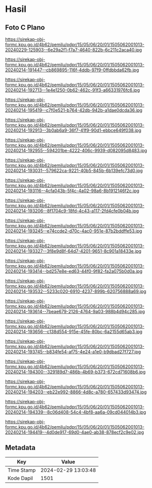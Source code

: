# Hasil

## Foto C Plano

https://sirekap-obj-formc.kpu.go.id/4b62/pemilu/pdpr/15/05/06/20/01/1505062001013-20240229-125903--6e29a2f1-f7a7-4640-822b-6c211c2aca40.jpg

https://sirekap-obj-formc.kpu.go.id/4b62/pemilu/pdpr/15/05/06/20/01/1505062001013-20240214-191447--cb869895-116f-4ddb-97f9-0ffdbbda62fb.jpg

https://sirekap-obj-formc.kpu.go.id/4b62/pemilu/pdpr/15/05/06/20/01/1505062001013-20240214-192713--1e4e1250-0b62-462c-91f3-a66331976fc6.jpg

https://sirekap-obj-formc.kpu.go.id/4b62/pemilu/pdpr/15/05/06/20/01/1505062001013-20240214-195419--c7f0e521-b764-42db-942b-a1dae0dcda36.jpg

https://sirekap-obj-formc.kpu.go.id/4b62/pemilu/pdpr/15/05/06/20/01/1505062001013-20240214-192913--3b0ab6a9-36f7-41f9-90d1-ebbce649f038.jpg

https://sirekap-obj-formc.kpu.go.id/4b62/pemilu/pdpr/15/05/06/20/01/1505062001013-20240214-192955--594201be-4222-406c-9939-d082095d8483.jpg

https://sirekap-obj-formc.kpu.go.id/4b62/pemilu/pdpr/15/05/06/20/01/1505062001013-20240214-193031--579622ca-9221-40b5-845b-6b139efc73d0.jpg

https://sirekap-obj-formc.kpu.go.id/4b62/pemilu/pdpr/15/05/06/20/01/1505062001013-20240214-193116--4cfa043b-5f4c-4a02-98a6-8b1912146f2c.jpg

https://sirekap-obj-formc.kpu.go.id/4b62/pemilu/pdpr/15/05/06/20/01/1505062001013-20240214-193206--8f1704c9-18fd-4c43-a117-2fd4cfe0b04b.jpg

https://sirekap-obj-formc.kpu.go.id/4b62/pemilu/pdpr/15/05/06/20/01/1505062001013-20240214-193245--e74ccde2-d70c-4ac0-951e-87b2bddffe53.jpg

https://sirekap-obj-formc.kpu.go.id/4b62/pemilu/pdpr/15/05/06/20/01/1505062001013-20240214-193327--3f8e9d8f-64d7-4201-9651-8c901a18433e.jpg

https://sirekap-obj-formc.kpu.go.id/4b62/pemilu/pdpr/15/05/06/20/01/1505062001013-20240214-193414--bd257e8e-ed63-44f0-9f82-fa2a075b0d0a.jpg

https://sirekap-obj-formc.kpu.go.id/4b62/pemilu/pdpr/15/05/06/20/01/1505062001013-20240214-193532--5233c020-6910-4237-899b-620756888a69.jpg

https://sirekap-obj-formc.kpu.go.id/4b62/pemilu/pdpr/15/05/06/20/01/1505062001013-20240214-193614--7beae679-2126-4764-9a03-988b4d94c285.jpg

https://sirekap-obj-formc.kpu.go.id/4b62/pemilu/pdpr/15/05/06/20/01/1505062001013-20240214-193656--c138d554-915e-45fe-80bc-6a2155d65ab3.jpg

https://sirekap-obj-formc.kpu.go.id/4b62/pemilu/pdpr/15/05/06/20/01/1505062001013-20240214-193745--b834fe54-af75-4e24-a1e0-b9dbad27f727.jpg

https://sirekap-obj-formc.kpu.go.id/4b62/pemilu/pdpr/15/05/06/20/01/1505062001013-20240214-194300--329189d7-486b-4b69-b373-672cd71608b6.jpg

https://sirekap-obj-formc.kpu.go.id/4b62/pemilu/pdpr/15/05/06/20/01/1505062001013-20240214-194203--eb22e992-8866-4d8c-a780-657433d93474.jpg

https://sirekap-obj-formc.kpu.go.id/4b62/pemilu/pdpr/15/05/06/20/01/1505062001013-20240214-194339--8c06d408-54c4-4bf8-aa6a-09cd044014b3.jpg

https://sirekap-obj-formc.kpu.go.id/4b62/pemilu/pdpr/15/05/06/20/01/1505062001013-20240214-194419--4d0de917-69d0-4ae0-ab38-878ecf2c9e02.jpg


## Metadata

| Key        | Value               |
| ---------- | ------------------- |
| Time Stamp | 2024-02-29 13:03:48 |
| Kode Dapil | 1501                |



